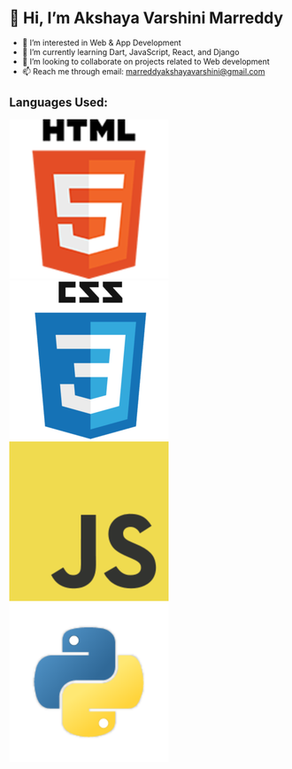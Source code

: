 # 👋 Hi, I’m Akshaya Varshini Marreddy

- 👀 I’m interested in Web & App Development
- 🌱 I’m currently learning Dart, JavaScript, React, and Django
- 💞️ I’m looking to collaborate on projects related to Web development
- 📫 Reach me through email: marreddyakshayavarshini@gmail.com

## Languages Used:
![HTML](https://raw.githubusercontent.com/github/explore/80688e429a7d4ef2fca1e82350fe8e3517d3494d/topics/html/html.png?size=1)
![CSS](https://raw.githubusercontent.com/github/explore/80688e429a7d4ef2fca1e82350fe8e3517d3494d/topics/css/css.png?size=1)
![JavaScript](https://raw.githubusercontent.com/github/explore/80688e429a7d4ef2fca1e82350fe8e3517d3494d/topics/javascript/javascript.png?size=1)
![Python](https://raw.githubusercontent.com/github/explore/80688e429a7d4ef2fca1e82350fe8e3517d3494d/topics/python/python.png?size=1)

<!---
mav01-code/mav01-code is a ✨ special ✨ repository because its `README.md` (this file) appears on your GitHub profile.
You can click the Preview link to take a look at your changes.
--->

